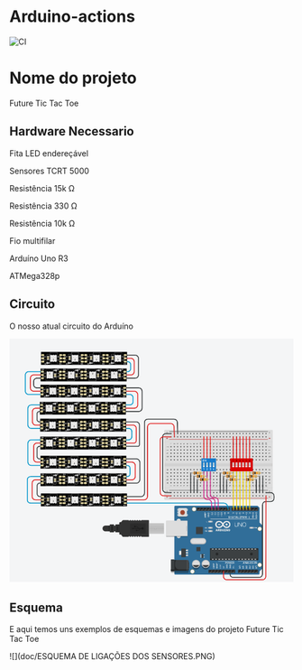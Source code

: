 # Arduino-actions
![CI](https://github.com/merc-epro/P-Jogodogalo/workflows/CI/badge.svg)

# Nome do projeto

Future Tic Tac Toe 

## Hardware Necessario
              
Fita LED endereçável            

Sensores TCRT 5000

Resistência 15k Ω                       

Resistência 330 Ω                  

Resistência 10k Ω 

Fio multifilar                     

Arduíno Uno R3                      

ATMega328p

## Circuito

O nosso atual circuito do Arduíno
 
 ![](doc/Capturar.PNG)




## Esquema

E aqui temos uns exemplos de esquemas e imagens do projeto Future Tic Tac Toe 

![](doc/ESQUEMA DE LIGAÇÕES DOS SENSORES.PNG)


